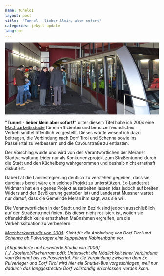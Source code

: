 ```yaml
---
name: tunelo1
layout: post
title:  "Tunnel – lieber klein, aber sofort"
categories: jekyll update
lang: de
---
```

![Bild](../../bildoj/Talstation.JPG)

**"Tunnel - lieber klein aber sofort!"** unter diesem Titel habe ich 2004 eine [Machbarkeitsstudie](../../dosieroj/Metisch.pdf) für ein effizientes und benutzerfreundliches Verkehrsmittel öffentlich vorgestellt. Dieses würde wesentlich dazu beitragen, die Verbindung nach Dorf Tirol und Schenna sowie ins Passeiertal zu verbessern und die Cavourstraße zu entlasten.

Der Vorschlag wurde und wird von den Verantwortlichen der Meraner Stadtverwaltung leider nur als Konkurrenzprojekt zum Straßentunnel durch die Stadt und den Küchelberg wahrgenommen und deshalb nicht ernsthaft diskutiert.  

Dabei hat die Landesregierung deutlich zu verstehen gegeben, dass sie durchaus bereit wäre ein solches Projekt zu unterstützen. Ex-Landesrat Widmann hat ein eigenes Projekt ausarbeiten lassen (das jedoch auf breiten Widerstand der Bevölkerung gestoßen ist) und Landesrat Mussner wartet nur darauf, dass die Gemeinde Meran ihm sagt, was sie will.

Die Verantwortlichen in der Stadt und im Bezirk sind jedoch ausschließlich auf den  Straßentunnel fixiert. Bis dieser nicht realisiert ist, wollen sie offensichtlich keine ernsthaften Maßnahmen ergreifen, um die Verkehrssituation zu verbessern.

<i>[Machbarkeitstudie von 2004](../../dosieroj/Metisch.pdf): Sieht für die Anbindung von Dorf Tirol und Schenna ab Pulverlager eine kuppelbare Kabinenbahn vor.</i>

<i>
[Abgeänderte und erweiterte Studie von 2006](../../dosieroj/Pseirertram.pdf):
Untersucht die Möglichkeit einer Verbindung vom Bahnhof bis ins Passeiertal. Für die Verbindung zwischen dem Ex-Pulverlager und Dorf Tirol wird hier ein Shuttle-Bus vorgeschlagen, weil nur dadurch das langgestreckte Dorf vollständig erschlossen werden kann.</i>
